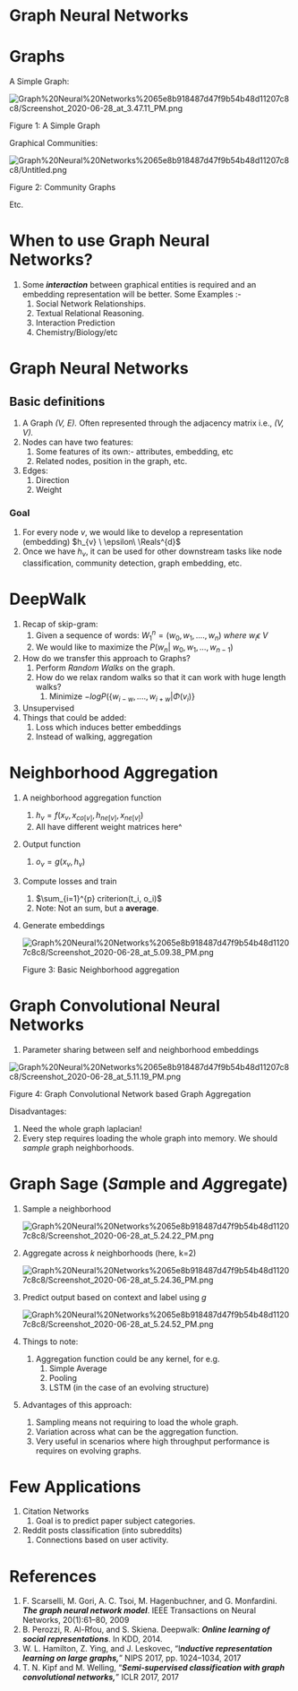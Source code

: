 # Graph Neural Networks

# Graphs

A Simple Graph:

![Graph%20Neural%20Networks%2065e8b918487d47f9b54b48d11207c8c8/Screenshot_2020-06-28_at_3.47.11_PM.png](Graph%20Neural%20Networks%2065e8b918487d47f9b54b48d11207c8c8/Screenshot_2020-06-28_at_3.47.11_PM.png)

Figure 1: A Simple Graph

Graphical Communities:

![Graph%20Neural%20Networks%2065e8b918487d47f9b54b48d11207c8c8/Untitled.png](Graph%20Neural%20Networks%2065e8b918487d47f9b54b48d11207c8c8/Untitled.png)

Figure 2: Community Graphs

Etc.

# When to use Graph Neural Networks?

1. Some ***interaction*** between graphical entities is required and an embedding representation will be better.
Some Examples :-
    1. Social Network Relationships.
    2. Textual Relational Reasoning.
    3. Interaction Prediction
    4. Chemistry/Biology/etc

# Graph Neural Networks

## Basic definitions

1. A Graph *(V, E).* Often represented through the adjacency matrix i.e., *(V, V).* 
2. Nodes can have two features:
    1. Some features of its own:- attributes, embedding, etc
    2. Related nodes, position in the graph, etc.
3. Edges:
    1. Direction
    2. Weight

### Goal

1. For every node *v*, we would like to develop a representation (embedding) $h_{v} \ \epsilon\ \Reals^{d}$
2. Once we have $h_{v}$, it can be used for other downstream tasks like node classification, community detection, graph embedding, etc.

# DeepWalk

1. Recap of skip-gram:
    1. Given a sequence of words: $W_{1}^{n} = (w_0, w_1, ...., w_n)\ where\ w_i \epsilon\ V$
    2. We would like to maximize the $P(w_n |\ w_0, w_1, ..., w_{n-1})$
2. How do we transfer this approach to Graphs?
    1. Perform *Random Walks* on the graph.
    2. How do we relax random walks so that it can work with huge length walks?
        1. Minimize $-log P(\{w_{i-w},...., w_{i+w} | \Phi (v_{i}) \}$
3. Unsupervised
4. Things that could be added:
    1. Loss which induces better embeddings
    2. Instead of walking, aggregation

# Neighborhood Aggregation

1. A neighborhood aggregation function
    1. $h_{v} = f(x_v, x_{co[v]}, h_{ne[v]}, x_{ne[v]})$
    2. All have different weight matrices here^
2. Output function
    1. $o_v = g(x_v, h_v)$
3. Compute losses and train
    1. $\sum_{i=1}^{p} criterion(t_i, o_i)$
    2. Note: Not an sum, but a **average**. 
4. Generate embeddings

    ![Graph%20Neural%20Networks%2065e8b918487d47f9b54b48d11207c8c8/Screenshot_2020-06-28_at_5.09.38_PM.png](Graph%20Neural%20Networks%2065e8b918487d47f9b54b48d11207c8c8/Screenshot_2020-06-28_at_5.09.38_PM.png)

    Figure 3: Basic Neighborhood aggregation

# Graph Convolutional Neural Networks

1. Parameter sharing between self and neighborhood embeddings

![Graph%20Neural%20Networks%2065e8b918487d47f9b54b48d11207c8c8/Screenshot_2020-06-28_at_5.11.19_PM.png](Graph%20Neural%20Networks%2065e8b918487d47f9b54b48d11207c8c8/Screenshot_2020-06-28_at_5.11.19_PM.png)

Figure 4: Graph Convolutional Network based Graph Aggregation

Disadvantages:

1. Need the whole graph laplacian!
2. Every step requires loading the whole graph into memory. We should *sample* graph neighborhoods.

# Graph Sage (*Sa*mple and *Ag*gregate)

1.  Sample a neighborhood

    ![Graph%20Neural%20Networks%2065e8b918487d47f9b54b48d11207c8c8/Screenshot_2020-06-28_at_5.24.22_PM.png](Graph%20Neural%20Networks%2065e8b918487d47f9b54b48d11207c8c8/Screenshot_2020-06-28_at_5.24.22_PM.png)

2. Aggregate across *k* neighborhoods (here, k=2) 

    ![Graph%20Neural%20Networks%2065e8b918487d47f9b54b48d11207c8c8/Screenshot_2020-06-28_at_5.24.36_PM.png](Graph%20Neural%20Networks%2065e8b918487d47f9b54b48d11207c8c8/Screenshot_2020-06-28_at_5.24.36_PM.png)

3. Predict output based on context and label using *g*

    ![Graph%20Neural%20Networks%2065e8b918487d47f9b54b48d11207c8c8/Screenshot_2020-06-28_at_5.24.52_PM.png](Graph%20Neural%20Networks%2065e8b918487d47f9b54b48d11207c8c8/Screenshot_2020-06-28_at_5.24.52_PM.png)

4. Things to note:
    1. Aggregation function could be any kernel, for e.g. 
        1. Simple Average 
        2. Pooling
        3. LSTM (in the case of an evolving structure)
5. Advantages of this approach:
    1. Sampling means not requiring to load the whole graph.
    2. Variation across what can be the aggregation function.
    3. Very useful in scenarios where high throughput performance is requires on evolving graphs.

# Few Applications

1. Citation Networks
    1. Goal is to predict paper subject categories.
2. Reddit posts classification (into subreddits)
    1. Connections based on user activity.

# References

1. F. Scarselli, M. Gori, A. C. Tsoi, M. Hagenbuchner, and G. Monfardini. ***The graph neural
network model***. IEEE Transactions on Neural Networks, 20(1):61–80, 2009
2. B. Perozzi, R. Al-Rfou, and S. Skiena. Deepwalk: ***Online learning of social representations***. In
KDD, 2014.
3. W. L. Hamilton, Z. Ying, and J. Leskovec, “I***nductive representation learning on large graphs,***” NIPS 2017, pp. 1024–1034, 2017
4. T. N. Kipf and M. Welling, “***Semi-supervised classification with
graph convolutional networks,***” ICLR 2017, 2017
